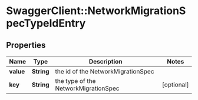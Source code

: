 # SwaggerClient::NetworkMigrationSpecTypeIdEntry

## Properties
Name | Type | Description | Notes
------------ | ------------- | ------------- | -------------
**value** | **String** | the id of the NetworkMigrationSpec | 
**key** | **String** | the type of the NetworkMigrationSpec | [optional] 


